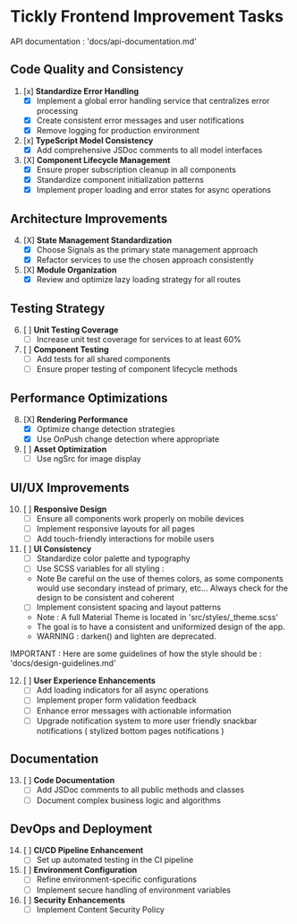 # Tickly Frontend Improvement Tasks

API documentation : 'docs/api-documentation.md'

## Code Quality and Consistency

1. [x] **Standardize Error Handling**
   - [x] Implement a global error handling service that centralizes error processing
   - [x] Create consistent error messages and user notifications
   - [x] Remove logging for production environment

2. [x] **TypeScript Model Consistency**
   - [x] Add comprehensive JSDoc comments to all model interfaces

3. [X] **Component Lifecycle Management**
   - [X] Ensure proper subscription cleanup in all components
   - [X] Standardize component initialization patterns
   - [X] Implement proper loading and error states for async operations

## Architecture Improvements

4. [X] **State Management Standardization**
   - [X] Choose Signals as the primary state management approach
   - [X] Refactor services to use the chosen approach consistently

5. [X] **Module Organization**
   - [X] Review and optimize lazy loading strategy for all routes

## Testing Strategy

6. [ ] **Unit Testing Coverage**
    - [ ] Increase unit test coverage for services to at least 60%

7. [ ] **Component Testing**
    - [ ] Add tests for all shared components
    - [ ] Ensure proper testing of component lifecycle methods

## Performance Optimizations

8. [X] **Rendering Performance**
    - [X] Optimize change detection strategies
    - [X] Use OnPush change detection where appropriate

9. [ ] **Asset Optimization**
    - [ ] Use ngSrc for image display

## UI/UX Improvements

10. [ ] **Responsive Design**
    - [ ] Ensure all components work properly on mobile devices
    - [ ] Implement responsive layouts for all pages
    - [ ] Add touch-friendly interactions for mobile users

11. [ ] **UI Consistency**
    - [ ] Standardize color palette and typography
    - [ ] Use SCSS variables for all styling : 
    - Note Be careful on the use of themes colors, as some components would use secondary instead of primary, etc... Always check for the design to be consistent and coherent
    - [ ] Implement consistent spacing and layout patterns
    - Note : A full Material Theme is located in 'src/styles/_theme.scss'
    - The goal is to have a consistent and uniformized design of the app.
    - WARNING :  darken() and lighten are deprecated.

IMPORTANT : Here are some guidelines of how the style should be : 'docs/design-guidelines.md'

12. [ ] **User Experience Enhancements**
    - [ ] Add loading indicators for all async operations
    - [ ] Implement proper form validation feedback
    - [ ] Enhance error messages with actionable information
    - [ ] Upgrade notification system to more user friendly snackbar notifications ( stylized bottom pages notifications )

## Documentation

13. [ ] **Code Documentation**
    - [ ] Add JSDoc comments to all public methods and classes
    - [ ] Document complex business logic and algorithms

## DevOps and Deployment

14. [ ] **CI/CD Pipeline Enhancement**
    - [ ] Set up automated testing in the CI pipeline

15. [ ] **Environment Configuration**
    - [ ] Refine environment-specific configurations
    - [ ] Implement secure handling of environment variables

16. [ ] **Security Enhancements**
    - [ ] Implement Content Security Policy
